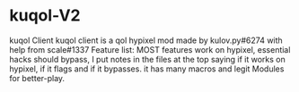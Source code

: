 # kuqol-V2
kuqol Client kuqol client is a qol hypixel mod made by kulov.py#6274 with help from scale#1337      Feature list: MOST features work on hypixel, essential hacks should bypass, I put notes in the files at the top saying if it works on hypixel, if it flags and if it bypasses. it has many macros and legit Modules for better-play.
